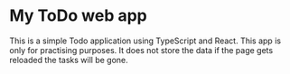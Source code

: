 # My ToDo web app

This is a simple Todo application using TypeScript and React. This app is only for practising purposes. It does not store the data if the page gets reloaded the tasks will be gone. 


